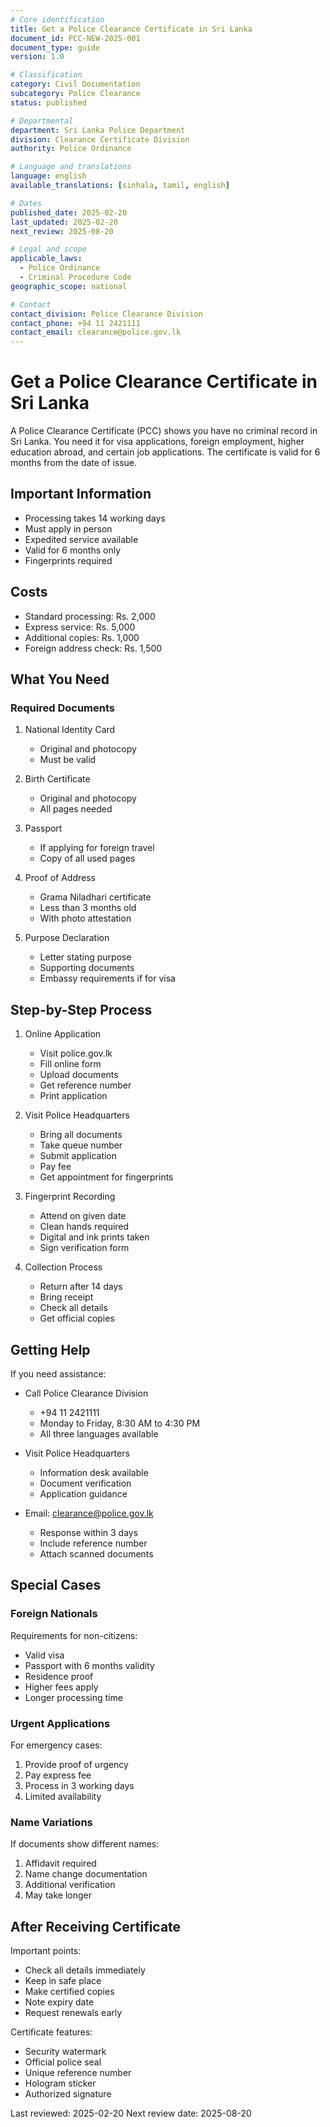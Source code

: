 ```yaml
---
# Core identification
title: Get a Police Clearance Certificate in Sri Lanka
document_id: PCC-NEW-2025-001
document_type: guide
version: 1.0

# Classification
category: Civil Documentation
subcategory: Police Clearance
status: published

# Departmental
department: Sri Lanka Police Department
division: Clearance Certificate Division
authority: Police Ordinance

# Language and translations
language: english
available_translations: [sinhala, tamil, english]

# Dates
published_date: 2025-02-20
last_updated: 2025-02-20
next_review: 2025-08-20

# Legal and scope
applicable_laws: 
  - Police Ordinance
  - Criminal Procedure Code
geographic_scope: national

# Contact
contact_division: Police Clearance Division
contact_phone: +94 11 2421111
contact_email: clearance@police.gov.lk
---
```


# Get a Police Clearance Certificate in Sri Lanka

A Police Clearance Certificate (PCC) shows you have no criminal record in Sri Lanka. You need it for visa applications, foreign employment, higher education abroad, and certain job applications. The certificate is valid for 6 months from the date of issue.

## Important Information

- Processing takes 14 working days
- Must apply in person
- Expedited service available
- Valid for 6 months only
- Fingerprints required

## Costs
- Standard processing: Rs. 2,000
- Express service: Rs. 5,000
- Additional copies: Rs. 1,000
- Foreign address check: Rs. 1,500

## What You Need

### Required Documents

1. National Identity Card
   - Original and photocopy
   - Must be valid

2. Birth Certificate
   - Original and photocopy
   - All pages needed

3. Passport
   - If applying for foreign travel
   - Copy of all used pages

4. Proof of Address
   - Grama Niladhari certificate
   - Less than 3 months old
   - With photo attestation

5. Purpose Declaration
   - Letter stating purpose
   - Supporting documents
   - Embassy requirements if for visa

## Step-by-Step Process

1. Online Application
   - Visit police.gov.lk
   - Fill online form
   - Upload documents
   - Get reference number
   - Print application

2. Visit Police Headquarters
   - Bring all documents
   - Take queue number
   - Submit application
   - Pay fee
   - Get appointment for fingerprints

3. Fingerprint Recording
   - Attend on given date
   - Clean hands required
   - Digital and ink prints taken
   - Sign verification form

4. Collection Process
   - Return after 14 days
   - Bring receipt
   - Check all details
   - Get official copies

## Getting Help

If you need assistance:

- Call Police Clearance Division
    - +94 11 2421111
    - Monday to Friday, 8:30 AM to 4:30 PM
    - All three languages available

- Visit Police Headquarters
    - Information desk available
    - Document verification
    - Application guidance

- Email: clearance@police.gov.lk
    - Response within 3 days
    - Include reference number
    - Attach scanned documents

## Special Cases

### Foreign Nationals
Requirements for non-citizens:
- Valid visa
- Passport with 6 months validity
- Residence proof
- Higher fees apply
- Longer processing time

### Urgent Applications
For emergency cases:
1. Provide proof of urgency
2. Pay express fee
3. Process in 3 working days
4. Limited availability

### Name Variations
If documents show different names:
1. Affidavit required
2. Name change documentation
3. Additional verification
4. May take longer

## After Receiving Certificate

Important points:
- Check all details immediately
- Keep in safe place
- Make certified copies
- Note expiry date
- Request renewals early

Certificate features:
- Security watermark
- Official police seal
- Unique reference number
- Hologram sticker
- Authorized signature

Last reviewed: 2025-02-20
Next review date: 2025-08-20